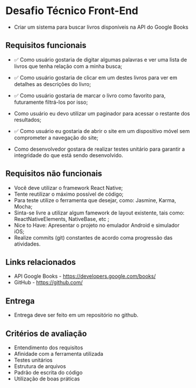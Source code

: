# Desafio Técnico Front-End

- Criar um sistema para buscar livros disponíveis na API do Google Books

## Requisitos funcionais

- ✅ Como usuário gostaria de digitar algumas palavras e ver uma lista de livros que tenha relação com a minha busca;

- ✅ Como usuário gostaria de clicar em um destes livros para ver em detalhes as descrições do livro;
- ✅ Como usuário gostaria de marcar o livro como favorito para, futuramente filtrá-los por isso;
- Como usuário eu devo utilizar um paginador para acessar o restante dos resultados;
- ✅ Como usuário eu gostaria de abrir o site em um dispositivo móvel sem comprometer a navegação do site;
- Como desenvolvedor gostara de realizar testes unitário para garantir a integridade do que está sendo desenvolvido.

## Requisitos não funcionais

- Você deve utilizar o framework React Native;
- Tente reutilizar o máximo possível de código;
- Para teste utilize o ferramenta que desejar, como: Jasmine, Karma, Mocha;
- Sinta-se livre a utilizar algum famework de layout existente, tais como: ReactNativeElements, NativeBase, etc ;
- Nice to Have: Apresentar o projeto no emulador Android e simulador iOS;
- Realize commits (git) constantes de acordo coma progressão das atividades.

## Links relacionados

- API Google Books - https://developers.google.com/books/
- GitHub - https://github.com/

## Entrega

- Entrega deve ser feito em um repositório no github.

## Critérios de avaliação

- Entendimento dos requisitos
- Afinidade com a ferramenta utilizada
- Testes unitários
- Estrutura de arquivos
- Padrão de escrita do código
- Utilização de boas práticas
